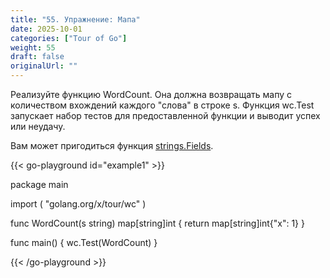 ```yaml
---
title: "55. Упражнение: Мапа"
date: 2025-10-01
categories: ["Tour of Go"]
weight: 55
draft: false
originalUrl: ""
---
```


Реализуйте функцию WordCount. Она должна возвращать мапу с количеством вхождений каждого "слова" в строке s. Функция wc.Test запускает набор тестов для предоставленной функции и выводит успех или неудачу.

Вам может пригодиться функция [strings.Fields](https://pkg.go.dev/strings#Fields).

{{< go-playground id="example1" >}}

package main

import (
    "golang.org/x/tour/wc"
)

func WordCount(s string) map[string]int {
    return map[string]int{"x": 1}
}

func main() {
    wc.Test(WordCount)
}


{{< /go-playground >}} 